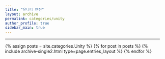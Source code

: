 ```yaml
---
title: "유니티 엔진"
layout: archive
permalink: categories/unity
author_profile: true
sidebar_main: true
---
```


<!-- 공백이 포함되어 있는 카테고리 이름의 경우 site.categories['a b c'] 이런식으로! -->

***

{% assign posts = site.categories.Unity %}
{% for post in posts %} {% include archive-single2.html type=page.entries_layout %} {% endfor %}